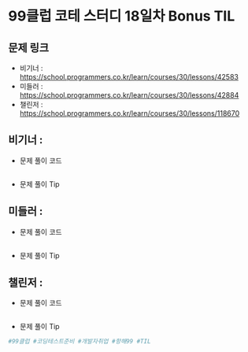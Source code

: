 # 99클럽 코테 스터디 18일차 Bonus TIL

## 문제 링크
* 비기너 : https://school.programmers.co.kr/learn/courses/30/lessons/42583
* 미들러 : https://school.programmers.co.kr/learn/courses/30/lessons/42884
* 챌린저 : https://school.programmers.co.kr/learn/courses/30/lessons/118670

## 비기너 : 

* 문제 풀이 코드

    ```python

    ```

* 문제 풀이 Tip



## 미들러 : 

* 문제 풀이 코드

    ```python

    ```

* 문제 풀이 Tip



## 챌린저 : 

* 문제 풀이 코드

    ```python

    ```

* 문제 풀이 Tip



```python
#99클럽 #코딩테스트준비 #개발자취업 #항해99 #TIL
```